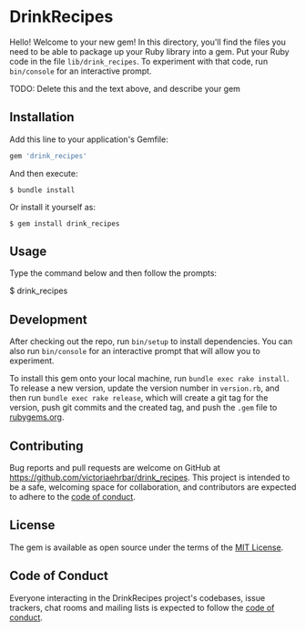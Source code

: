 # DrinkRecipes

Hello! Welcome to your new gem! In this directory, you'll find the files you need to be able to package up your Ruby library into a gem. Put your Ruby code in the file `lib/drink_recipes`. To experiment with that code, run `bin/console` for an interactive prompt.

TODO: Delete this and the text above, and describe your gem

## Installation

Add this line to your application's Gemfile:

```ruby
gem 'drink_recipes'
```

And then execute:

    $ bundle install

Or install it yourself as:

    $ gem install drink_recipes

## Usage

Type the command below and then follow the prompts:

$ drink_recipes

## Development

After checking out the repo, run `bin/setup` to install dependencies. You can also run `bin/console` for an interactive prompt that will allow you to experiment.

To install this gem onto your local machine, run `bundle exec rake install`. To release a new version, update the version number in `version.rb`, and then run `bundle exec rake release`, which will create a git tag for the version, push git commits and the created tag, and push the `.gem` file to [rubygems.org](https://rubygems.org).

## Contributing

Bug reports and pull requests are welcome on GitHub at https://github.com/victoriaehrbar/drink_recipes. This project is intended to be a safe, welcoming space for collaboration, and contributors are expected to adhere to the [code of conduct](https://github.com/victoriaehrbar/drink_recipes/blob/master/CODE_OF_CONDUCT.md).

## License

The gem is available as open source under the terms of the [MIT License](https://opensource.org/licenses/MIT).

## Code of Conduct

Everyone interacting in the DrinkRecipes project's codebases, issue trackers, chat rooms and mailing lists is expected to follow the [code of conduct](https://github.com/victoriaehrbar/drink_recipes/blob/master/CODE_OF_CONDUCT.md).
